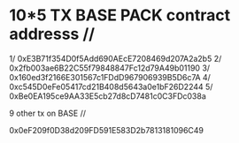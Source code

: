# 10*5 TX BASE PACK contract addresss //

1/ 0xE3B71f354D0f5Add690AEcE7208469d207A2a2b5
2/ 0x2fb003ae6B22C55f79848847Fc12d79A49b01190 
3/ 0x160ed3f2166E301567c1FDdD967906939B5D6c7A
4/ 0xc545D0eFe05417cd21B408d5643a0e1bF26D2244
5/ 0xBe0EA195ce9AA33E5cb27d8cD7481c0C3FDc038a


9 other tx on BASE //

0x0eF209f0D38d209FD591E583D2b7813181096C49


